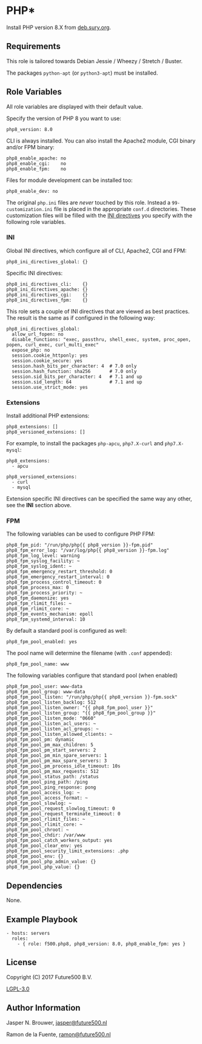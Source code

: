 PHP*
====

Install PHP version 8.X from [deb.sury.org](https://deb.sury.org/).

Requirements
------------

This role is tailored towards Debian Jessie / Wheezy / Stretch / Buster.

The packages `python-apt` (or `python3-apt`) must be installed.

Role Variables
--------------

All role variables are displayed with their default value.

Specify the version of PHP 8 you want to use:

    php8_version: 8.0

CLI is always installed. You can also install the Apache2 module, CGI binary and/or FPM binary:

    php8_enable_apache: no
    php8_enable_cgi:    no
    php8_enable_fpm:    no

Files for module development can be installed too:

    php8_enable_dev: no

The original `php.ini` files are _never_ touched by this role.
Instead a `99-customization.ini` file is placed in the appropriate `conf.d` directories.
These customization files will be filled with the [INI directives](https://secure.php.net/manual/en/ini.list.php) you specify with the following role variables.

### INI

Global INI directives, which configure all of CLI, Apache2, CGI and FPM:

    php8_ini_directives_global: {}

Specific INI directives:

    php8_ini_directives_cli:    {}
    php8_ini_directives_apache: {}
    php8_ini_directives_cgi:    {}
    php8_ini_directives_fpm:    {}

This role sets a couple of INI directives that are viewed as best practices.
The result is the same as if configured in the following way:

    php8_ini_directives_global:
      allow_url_fopen: no
      disable_functions: "exec, passthru, shell_exec, system, proc_open, popen, curl_exec, curl_multi_exec"
      expose_php: no
      session.cookie_httponly: yes
      session.cookie_secure: yes
      session.hash_bits_per_character: 4  # 7.0 only
      session.hash_function: sha256       # 7.0 only
      session.sid_bits_per_character: 4   # 7.1 and up
      session.sid_length: 64              # 7.1 and up
      session.use_strict_mode: yes

### Extensions

Install additional PHP extensions:

    php8_extensions: []
    php8_versioned_extensions: []

For example, to install the packages `php-apcu`, `php7.X-curl` and `php7.X-mysql`:

    php8_extensions:
      - apcu

    php8_versioned_extensions:
      - curl
      - mysql

Extension specific INI directives can be specified the same way any other, see the **INI** section above.

### FPM

The following variables can be used to configure PHP FPM:

    php8_fpm_pid: "/run/php/php{{ php8_version }}-fpm.pid"
    php8_fpm_error_log: "/var/log/php{{ php8_version }}-fpm.log"
    php8_fpm_log_level: warning
    php8_fpm_syslog_facility: ~
    php8_fpm_syslog_ident: ~
    php8_fpm_emergency_restart_threshold: 0
    php8_fpm_emergency_restart_interval: 0
    php8_fpm_process_control_timeout: 0
    php8_fpm_process_max: 0
    php8_fpm_process_priority: ~
    php8_fpm_daemonize: yes
    php8_fpm_rlimit_files: ~
    php8_fpm_rlimit_core: ~
    php8_fpm_events_mechanism: epoll
    php8_fpm_systemd_interval: 10

By default a standard pool is configured as well:

    php8_fpm_pool_enabled: yes

The pool name will determine the filename (with `.conf` appended):

    php8_fpm_pool_name: www

The following variables configure that standard pool (when enabled)

    php8_fpm_pool_user: www-data
    php8_fpm_pool_group: www-data
    php8_fpm_pool_listen: "/run/php/php{{ php8_version }}-fpm.sock"
    php8_fpm_pool_listen_backlog: 512
    php8_fpm_pool_listen_owner: "{{ php8_fpm_pool_user }}"
    php8_fpm_pool_listen_group: "{{ php8_fpm_pool_group }}"
    php8_fpm_pool_listen_mode: "0660"
    php8_fpm_pool_listen_acl_users: ~
    php8_fpm_pool_listen_acl_groups: ~
    php8_fpm_pool_listen_allowed_clients: ~
    php8_fpm_pool_pm: dynamic
    php8_fpm_pool_pm_max_children: 5
    php8_fpm_pool_pm_start_servers: 2
    php8_fpm_pool_pm_min_spare_servers: 1
    php8_fpm_pool_pm_max_spare_servers: 3
    php8_fpm_pool_pm_process_idle_timeout: 10s
    php8_fpm_pool_pm_max_requests: 512
    php8_fpm_pool_status_path: /status
    php8_fpm_pool_ping_path: /ping
    php8_fpm_pool_ping_response: pong
    php8_fpm_pool_access_log: ~
    php8_fpm_pool_access_format: ~
    php8_fpm_pool_slowlog: ~
    php8_fpm_pool_request_slowlog_timeout: 0
    php8_fpm_pool_request_terminate_timeout: 0
    php8_fpm_pool_rlimit_files: ~
    php8_fpm_pool_rlimit_core: ~
    php8_fpm_pool_chroot: ~
    php8_fpm_pool_chdir: /var/www
    php8_fpm_pool_catch_workers_output: yes
    php8_fpm_pool_clear_env: yes
    php8_fpm_pool_security_limit_extensions: .php
    php8_fpm_pool_env: {}
    php8_fpm_pool_php_admin_value: {}
    php8_fpm_pool_php_value: {}

Dependencies
------------

None.

Example Playbook
----------------

    - hosts: servers
      roles:
        - { role: f500.php8, php8_version: 8.0, php8_enable_fpm: yes }

License
-------

Copyright (C) 2017 Future500 B.V.

[LGPL-3.0](https://github.com/f500/ansible-php7/blob/master/COPYING.LESSER)

Author Information
------------------

Jasper N. Brouwer, jasper@future500.nl

Ramon de la Fuente, ramon@future500.nl
